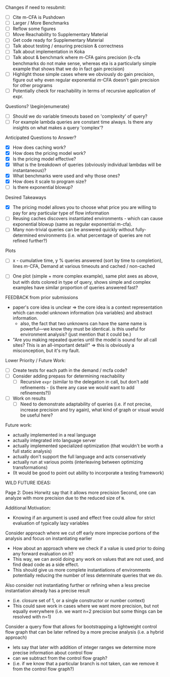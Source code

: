 Changes if need to resubmit:
- [ ] Cite m-CFA is Pushdown
- [ ] Larger / More Benchmarks
- [ ] Reflow some figures
- [ ] Move Reachability to Supplementary Material
- [ ] Get code ready for Supplementary Material
- [ ] Talk about testing / ensuring precision & correctness
- [ ] Talk about implementation in Koka
- [ ] Talk about & benchmark where m-CFA gains precision (k-cfa benchmarks do not make sense, whereas eta is a particularly simple example that shows that we do in fact gain precision)
- [ ] Highlight those simple cases where we obviously do gain precision, figure out why even regular exponential $m$-CFA doesn't gain precision for other programs
- [ ] Potentially check for reachability in terms of recursive application of expr.

Questions? 
\begin{enumerate}
- [ ] Should we do variable timeouts based on 'complexity' of query? 
- [ ] For example lambda queries are constant time always. Is there any insights on what makes a query 'complex'?

Anticipated Questions to Answer?
- [x] How does caching work?
- [x] How does the pricing model work?
- [x] Is the pricing model effective?
- [x] What is the breakdown of queries (obviously individual lambdas will be instantaneous)?
- [x] What benchmarks were used and why those ones?
- [x] How does it scale to program size?
- [ ] Is there exponential blowup?

Desired Takeaways
- [x] The pricing model allows you to choose what price you are willing to pay for any particular type of flow information
- [ ] Reusing caches discovers instantiated environments - which can cause exponential blowup (same as regular exponential m-cfa).
- [ ] Many non-trivial queries can be answered quickly without fully-determined environments (i.e. what percentage of queries are not refined further?)

Plots
- [ ] x - cumulative time, y % queries answered (sort by time to completion), lines $m$-CFA, Demand at various timeouts and cached / non-cached
- [ ] One plot (simple + more complex example), same plot axes as above, but with dots colored in type of query, shows simple and complex examples have similar proportion of queries answered fast?


FEEDBACK from prior submissions
- paper's core idea is unclear => the core idea is a context representation which can model unknown information (via variables) and abstract information.
  - also, the fact that two unknowns can have the same name is powerful—we know they must be identical.
    is this useful for environment analysis? (just mention that it could be.)
- "Are you making repeated queries until the model is sound for all call sites? This is an all-important detail!"
  => this is obviously a misconception, but it's my fault.


Lower Priority / Future Work:
- [ ] Create tests for each path in the demand / mcfa code?
- [ ] Consider adding prepass for determining reachability
  - [ ] Recursive `expr` (similar to the delegation in call, but don't add refinements - (is there any case we would want to add refinements?))
- [ ] Work on results 
  - [ ] Need to demonstrate adaptability of queries (i.e. if not precise, increase precision and try again), what kind of graph or visual would be useful here?

Future work:
  - actually implemented in a real language
  - actually integrated into language server
  - actually implemented specialized optimization (that wouldn't be worth a full static analysis)
  - actually don't support the full language and acts conservatively
  - actually run at various points (interleaving between optimizing transformations)
  - (It would be good to point out ability to incorporate a testing framework)

WILD FUTURE IDEAS:


Page 2:
Does Horwitz say that it allows more precision
Second, one can analyze with more precision due to the reduced size of `N`.

Additional Motivation:
- Knowing if an argument is used and effect free could allow for strict evaluation of typically lazy variables

Consider approach where we cut off early more imprecise portions of the analysis and focus on instantiating earlier
- How about an approach where we check if a value is used prior to doing any forward evaluation on it? 
- This way, we can avoid doing any work on values that are not used, and find dead code as a side effect.
- This should give us more complete instantiations of environments potentially reducing the number of less determinate queries that we do.

Also consider not instantiating further or refining when a less precise instantiation already has a precise result 
- (i.e. closure set of 1, or a single constructor or number context) 
- This could save work in cases where we want more precision, but not equally everywhere (i.e. we want n=2 precision but some things can be resolved with n=1)

Consider a query flow that allows for bootstrapping a lightweight control flow graph that can be later refined by a more precise analysis (i.e. a hybrid approach) 
- lets say that later with addition of integer ranges we determine more precise information about control flow
- can we subtract from the control flow graph? 
- (i.e. if we know that a particular branch is not taken, can we remove it from the control flow graph?)
